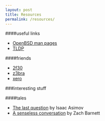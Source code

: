 ```yaml
---
layout: post
title: Resources
permalink: /resources/
---
```


####useful links
- [OpenBSD man pages](http://www.openbsd.org/cgi-bin/man.cgi)
- [TLDP](http://tldp.org/)


####friends
- [2f30](http://2f30.org/)
- [z3bra](http://z3bra.org/)
- [xero](http://xero.nu/)

###interesting stuff

####tales
- [The last question](http://www.multivax.com/last_question.html) by Isaac Asimov
- [A senseless conversation](https://sites.google.com/site/asenselessconversation/) by Zach Barnett


